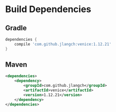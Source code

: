 # Build Dependencies


## Gradle

```groovy
dependencies {
    compile 'com.github.jlangch:venice:1.12.21'
}
```

## Maven

```xml
<dependencies>
    <dependency>
        <groupId>com.github.jlangch</groupId>
        <artifactId>venice</artifactId>
        <version>1.12.21</version>
    </dependency>
</dependencies>
```
